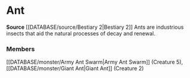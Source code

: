 ﻿---
creature_family: Ant
id: '125'
name: Ant
rarity: Common
source: '[[DATABASE/source/Bestiary 2|Bestiary 2]]'
type: Creature Family

---
# Ant

**Source** [[DATABASE/source/Bestiary 2|Bestiary 2]] 
Ants are industrious insects that aid the natural processes of decay and renewal.

### Members

[[DATABASE/monster/Army Ant Swarm|Army Ant Swarm]] (Creature 5), [[DATABASE/monster/Giant Ant|Giant Ant]] (Creature 2)